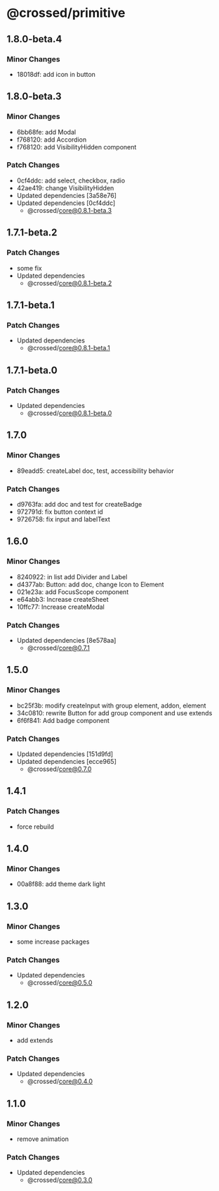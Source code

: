 # @crossed/primitive

## 1.8.0-beta.4

### Minor Changes

- 18018df: add icon in button

## 1.8.0-beta.3

### Minor Changes

- 6bb68fe: add Modal
- f768120: add Accordion
- f768120: add VisibilityHidden component

### Patch Changes

- 0cf4ddc: add select, checkbox, radio
- 42ae419: change VisibilityHidden
- Updated dependencies [3a58e76]
- Updated dependencies [0cf4ddc]
  - @crossed/core@0.8.1-beta.3

## 1.7.1-beta.2

### Patch Changes

- some fix
- Updated dependencies
  - @crossed/core@0.8.1-beta.2

## 1.7.1-beta.1

### Patch Changes

- Updated dependencies
  - @crossed/core@0.8.1-beta.1

## 1.7.1-beta.0

### Patch Changes

- Updated dependencies
  - @crossed/core@0.8.1-beta.0

## 1.7.0

### Minor Changes

- 89eadd5: createLabel doc, test, accessibility behavior

### Patch Changes

- d9763fa: add doc and test for createBadge
- 972791d: fix button context id
- 9726758: fix input and labelText

## 1.6.0

### Minor Changes

- 8240922: in list add Divider and Label
- d4377ab: Button: add doc, change Icon to Element
- 021e23a: add FocusScope component
- e64abb3: Increase createSheet
- 10ffc77: Increase createModal

### Patch Changes

- Updated dependencies [8e578aa]
  - @crossed/core@0.7.1

## 1.5.0

### Minor Changes

- bc25f3b: modify createInput with group element, addon, element
- 34c0810: rewrite Button for add group component and use extends
- 6f6f841: Add badge component

### Patch Changes

- Updated dependencies [151d9fd]
- Updated dependencies [ecce965]
  - @crossed/core@0.7.0

## 1.4.1

### Patch Changes

- force rebuild

## 1.4.0

### Minor Changes

- 00a8f88: add theme dark light

## 1.3.0

### Minor Changes

- some increase packages

### Patch Changes

- Updated dependencies
  - @crossed/core@0.5.0

## 1.2.0

### Minor Changes

- add extends

### Patch Changes

- Updated dependencies
  - @crossed/core@0.4.0

## 1.1.0

### Minor Changes

- remove animation

### Patch Changes

- Updated dependencies
  - @crossed/core@0.3.0
